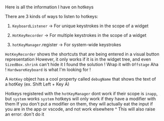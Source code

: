 Here is all the information I have on hotkeys

There are 3 kinds of ways to listen to hotkeys:

1. `KeyboardListener` -> For unique keystrokes in the scope of a widget

2. `HotKeyRecorder` -> For multiple keystrokes in the scope of a widget

3. `hotKeyManager`.register -> For system-wide keystrokes

`HotKeyRecorder` shows the shortcuts that are being entered in a visual button representation
However, it only works if it is in the widget tree, and even `SizedBox.shrink` can't hide it
I found the solution ! Wrap it with `Offstage`
Aha ! `HardwareKeyboard` is what I'm looking for !

A `HotKey` object has a cool property called `debugName` that shows the text of a hotKey (ex. Shift Left + Key A)

Hotkeys registered with the `hotKeyManager` dont work if their scope is `inapp`, but `system` works
`system` hotkeys will only work if they have a modifier with them
If you don't put a modifier on them, they will actually eat the input if you are in the app or vscode, and not work elsewhere
^ This will also raise an error: don't do it
